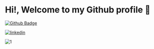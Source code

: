 # Hi!, Welcome to my Github profile   👋   
[![Github Badge](https://img.shields.io/badge/-Github-000?style=quare&labelColor=000&logo=Github&logoColor=white&link=link)](https://github.com/frkndnz)

[![linkedin](https://img.shields.io/badge/-Linkedin-blue?style=for-the-badge&logo=linkedin)](https://www.linkedin.com/in/furkandeniz1/)     

![1](https://github-readme-stats.vercel.app/api/top-langs/?username=Naereen&theme=blue-green) 
<!--
**frkndnz/frkndnz** is a ✨ _special_ ✨ repository because its `README.md` (this file) appears on your GitHub profile.


Here are some ideas to get you started:

- 🔭 I’m currently working on ...
- 🌱 I’m currently learning ...
- 👯 I’m looking to collaborate on ...
- 🤔 I’m looking for help with ...
- 💬 Ask me about ...
- 📫 How to reach me: ...
- 😄 Pronouns: ...
- ⚡ Fun fact: ...
-->
